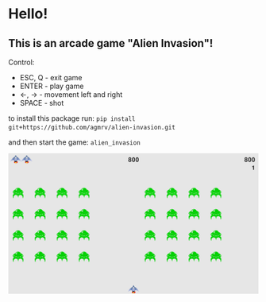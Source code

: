 # Hello!

## This is an arcade game "Alien Invasion"!

Control:
* ESC, Q - exit game
* ENTER - play game
* ←, → - movement left and right
* SPACE - shot

to install this package run:
`pip install git+https://github.com/agmrv/alien-invasion.git`

and then start the game:
`alien_invasion`

![screenshot](images/screenshot.png)
